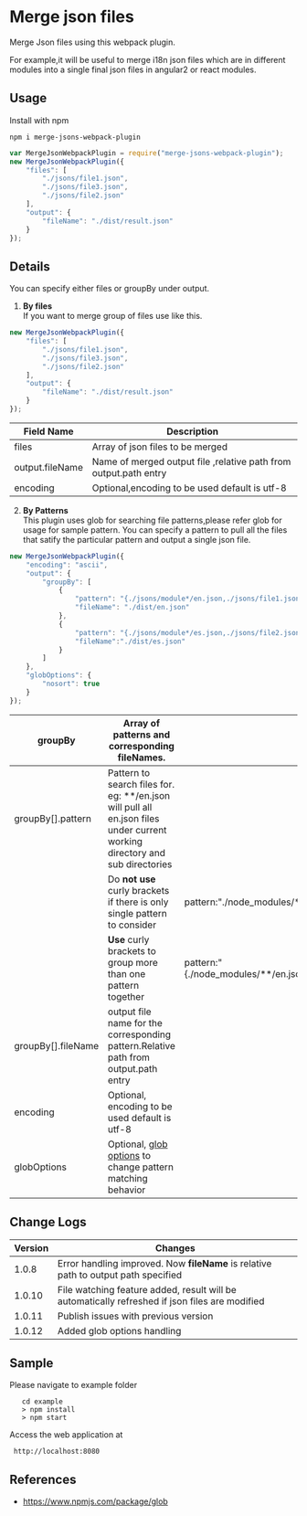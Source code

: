 # Merge json files

Merge Json files using this webpack plugin.

For example,it will be useful to
merge i18n json files which are in different modules into a single
final json files in angular2 or react modules.

 

 
## Usage

Install with npm

```
npm i merge-jsons-webpack-plugin
```

```javascript
var MergeJsonWebpackPlugin = require("merge-jsons-webpack-plugin");
new MergeJsonWebpackPlugin({
    "files": [
        "./jsons/file1.json",
        "./jsons/file3.json",
        "./jsons/file2.json"
    ],
    "output": {
        "fileName": "./dist/result.json"
    }
});
```

## Details
  You can specify either files or  groupBy under output.
  
1. **By files**  
       If you want to merge group of files use like this.

```javascript
new MergeJsonWebpackPlugin({
    "files": [
        "./jsons/file1.json",
        "./jsons/file3.json",
        "./jsons/file2.json"
    ],
    "output": {
        "fileName": "./dist/result.json"
    }
});
```
       
       
| Field Name      	| Description                      	|
|-----------------	|----------------------------------	|
| files           	| Array of json files to be merged 	|
| output.fileName 	| Name of merged output file ,relative path from output.path entry      	|
| encoding       	| Optional,encoding to be used default is utf-8	|        
        
      
2. **By Patterns**        
       This plugin uses glob for searching file patterns,please refer glob for usage for sample pattern. You can specify a pattern to pull all the files that satify the particular pattern and output a single json file.
                  
```javascript
new MergeJsonWebpackPlugin({
    "encoding": "ascii",
    "output": {
        "groupBy": [
            {
                "pattern": "{./jsons/module*/en.json,./jsons/file1.json}", 
                "fileName": "./dist/en.json" 
            },
            {
                "pattern": "{./jsons/module*/es.json,./jsons/file2.json}", 
                "fileName":"./dist/es.json"
            }
        ]
    },
    "globOptions": {
        "nosort": true
    }
});
```
   
   
| groupBy            | Array of patterns and corresponding fileNames.                                                                              |                                                                 |
|--------------------|-----------------------------------------------------------------------------------------------------------------------------|-----------------------------------------------------------------|
| groupBy[].pattern  | Pattern to search files for. eg: **/en.json will pull all en.json files under current working directory and sub directories |                                                                 |
|                    | Do **not use** curly brackets if there is only single pattern to consider                                                   | pattern:"./node_modules/**/en.json"                             |
|                    | **Use** curly brackets to group more than one pattern together                                                              | pattern:"{./node_modules/**/en.json,./src/assets/i18n/en.json}" |
| groupBy[].fileName | output file name for the corresponding pattern.Relative path from output.path entry                                                                             |                                                                 |
| encoding      	| Optional, encoding to be used default is utf-8	|       |
| globOptions      	| Optional, [glob options](https://github.com/isaacs/node-glob#options) to change pattern matching behavior	|       |

## Change Logs   
   
| Version      	    | Changes                           |
|--------------------|-----------------------------------|
| 1.0.8           	| Error handling improved. Now **fileName** is relative path to output path specified   |
| 1.0.10           	| File watching feature added, result will be automatically refreshed if json files are modified |
| 1.0.11           	| Publish issues with previous version |
| 1.0.12           	| Added glob options handling |

## Sample
  Please navigate to example folder
 
```
   cd example
   > npm install
   > npm start

```
  Access the web application at 
```
 http://localhost:8080
```

## References

 - https://www.npmjs.com/package/glob
